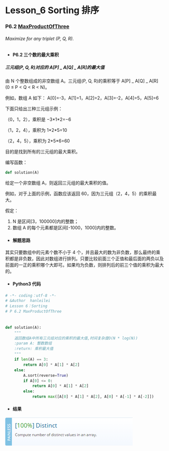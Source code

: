 # Lesson_6 Sorting 排序

### P6.2 [MaxProductOfThree](https://app.codility.com/programmers/lessons/6-sorting/max_product_of_three/)

###### Maximize for any triplet (P, Q, R).

- #### P6.2 三个数的最大乘积

##### 三元组(P, Q, R)对应的 A[P] _ A[Q] _ A[R]的最大值

由 N 个整数组成的非空数组 A。三元组(P, Q, R)的乘积等于 A[P] _ A[Q] _ A[R] (0 ≤ P < Q < R < N)。

例如，数组 A 如下：
A[0]=-3，A[1]=1，A[2]=2，A[3]=-2，A[4]=5，A[5]=6

下面只给出三种三元组示例：

（0，1，2），乘积是 −3\*1\*2=−6

（1，2，4），乘积为 1\*2\*5=10

（2，4，5），乘积为 2\*5\*6=60

目的是找到所有的三元组的最大乘积。

编写函数：

```python
def solution(A)
```

给定一个非空数组 A，则返回三元组的最大乘积的值。

例如，对于上面的示例，函数应该返回 60，因为三元组（2，4，5）的乘积最大。

假定：

1. N 是区间[3，100000]内的整数；
2. 数组 A 的每个元素都是区间[-1000，1000]内的整数。

- #### 解题思路

其实只要数组中的元素个数不小于 4 个，并且最大的数为非负数，那么最终的乘积都是非负数，因此对数组进行排列。只要比较前面三个正值和最后面的两负以及前面的一正的乘积哪个大即可。如果均为负数，则排列后的前三个值的乘积为最大的。

- #### Python3 代码

```python
# -*- coding：utf-8 -*-
# &Author  hanleilei
# Lesson 6：Sorting
# P 6.2 MaxProductOfThree


def solution(A):
    """
    返回数组A中所有三元组对应的乘积的最大值,时间复杂度O(N * log(N))
    :param A: 整数数组
    :return: 乘积最大值
    """
    if len(A) == 3:
        return A[0] * A[1] * A[2]
    else:
        A.sort(reverse=True)
        if A[0] <= 0:
            return A[0] * A[1] * A[2]
        else:
            return max([A[0] * A[1] * A[2], A[0] * A[-1] * A[-2]])
```

- #### 结果

![image](https://github.com/hanleilei/codility_lession/blob/master/L6_Sorting/6.1.png)
